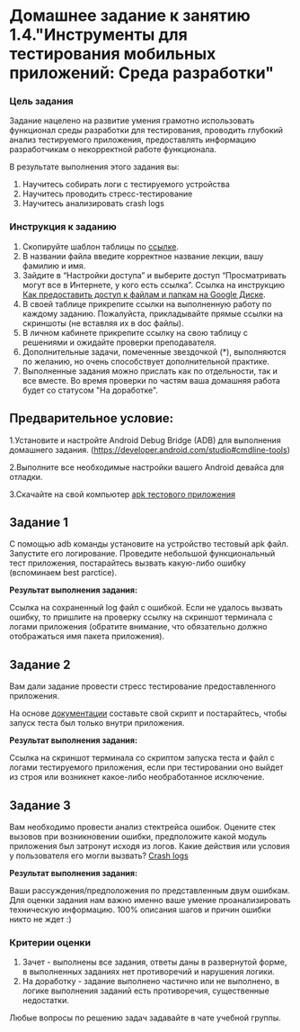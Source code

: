 # Домашнее задание к занятию 1.4."Инструменты для тестирования мобильных приложений: Среда разработки"

### Цель задания

Задание нацелено на развитие умения грамотно использовать функционал среды разработки для тестирования, проводить глубокий анализ тестируемого приложения, предоставлять информацию разработчикам о некорректной работе функционала.

В результате выполнения этого задания вы:

1. Научитесь собирать логи с тестируемого устройства
2. Научитесь проводить стресс-тестирование
3. Научитесь анализировать crash logs


### Инструкция к заданию

1. Скопируйте шаблон таблицы по [ссылке](https://docs.google.com/spreadsheets/d/1pFHiF_d3dchSexI22Yq5gqAN8OWMR2ksb3jCp8RIGUc/edit?usp=sharing).
2. В названии файла введите корректное название лекции, вашу фамилию и имя.
3. Зайдите в “Настройки доступа” и выберите доступ “Просматривать могут все в Интернете, у кого есть ссылка”. Ссылка на инструкцию [Как предоставить доступ к файлам и папкам на Google Диске](https://support.google.com/docs/answer/2494822?hl=ru&co=GENIE.Platform%3DDesktop).
5. В своей таблице прикрепите ссылки на выполненную работу по каждому заданию. Пожалуйста, прикладывайте прямые ссылки на скриншоты (не вставляя их в doc файлы).
6. В личном кабинете прикрепите ссылку на свою таблицу с решениями и ожидайте проверки преподавателя.
7. Дополнительные задачи, помеченные звездочкой (*), выполняются по желанию, но очень способствует дополнительной практике.
8. Выполненные задания можно прислать как по отдельности, так и все вместе. Во время проверки по частям ваша домашняя работа будет со статусом "На доработке".


## Предварительное условие:

1.Установите и настройте Android Debug Bridge (ADB) для выполнения домашнего задания.
(https://developer.android.com/studio#cmdline-tools) 

2.Выполните все необходимые настройки вашего Android девайса для отладки.

3.Скачайте на свой компьютер  [apk тестового приложения](https://drive.google.com/drive/folders/1qQv8KOGhWmwctOZy2evekI3ywb_dF-wi?usp=sharing)


## Задание 1 

С помощью adb команды установите на устройство тестовый apk файл. Запустите его логирование. Проведите небольшой функциональный тест приложения, постарайтесь вызвать какую-либо ошибку (вспоминаем best parctice).

**Результат выполнения задания:**

Cсылка на сохраненный log файл с ошибкой. Если не удалось вызвать ошибку, то пришлите на проверку ссылку на скриншот терминала с логами приложения (обратите внимание, что обязательно должно отображаться имя пакета приложения).


## Задание 2

Вам дали задание провести стресс тестирование предоставленного приложения. 

На основе [документации](https://developer.android.com/studio/test/other-testing-tools/monkey?hl=ru) составьте свой скрипт и постарайтесь, чтобы запуск теста был только внутри приложения.


**Результат выполнения задания:**

Ссылка на скриншот терминала со скриптом запуска теста и файл с логами тестируемого приложения, если при тестировании оно выйдет из строя или возникнет какое-либо необработанное исключение.

## Задание 3

Вам необходимо  провести анализ стектрейса ошибок. Оцените стек вызовов при возникновении ошибки, предположите какой модуль приложения был затронут исходя из логов. Какие действия или условия у пользователя его могли вызвать?
[Crash logs](https://drive.google.com/drive/folders/1h9HGWbhkRQzFsMlCdPJbJL93mR1tfdNf?usp=sharing)

**Результат выполнения задания:**

Ваши рассуждения/предположения по представленным двум ошибкам. 
Для оценки задания нам важно именно ваше умение проанализировать техническую информацию. 100% описания шагов и причин ошибки никто не ждет :)


### Критерии оценки

1. Зачет - выполнены все задания, ответы даны в развернутой форме, в выполненных заданиях нет противоречий и нарушения логики.
2. На доработку - задание выполнено частично или не выполнено, в логике выполнения заданий есть противоречия, существенные недостатки.


Любые вопросы по решению задач задавайте в чате учебной группы.

